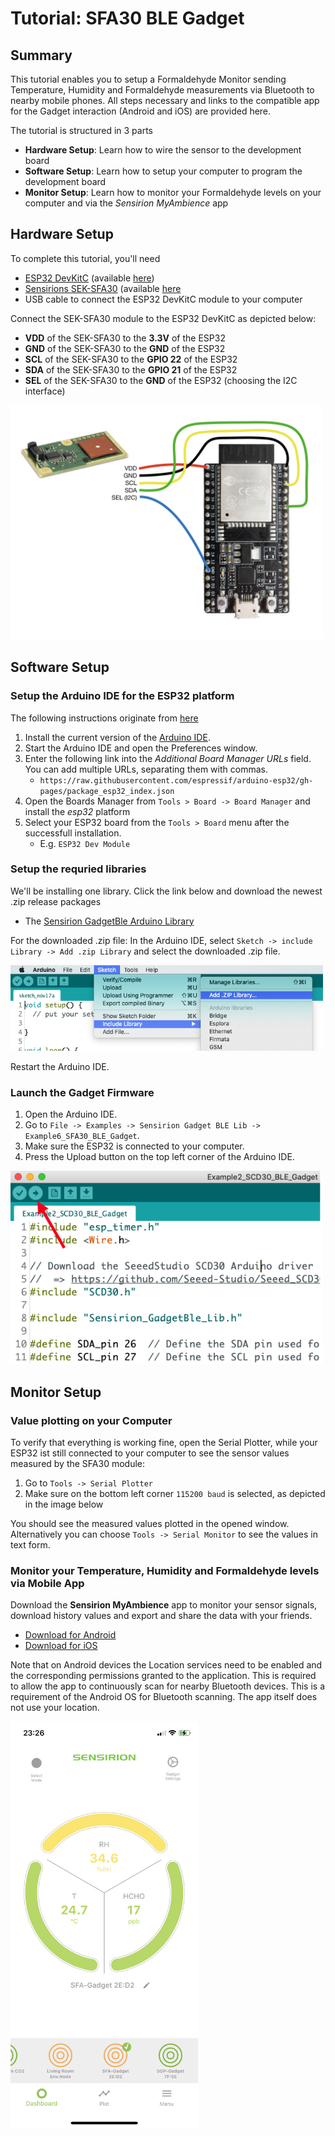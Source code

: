 # Tutorial: SFA30 BLE Gadget

## Summary

This tutorial enables you to setup a Formaldehyde Monitor sending Temperature, Humidity and Formaldehyde measurements via Bluetooth to nearby mobile phones. All steps necessary and links to the compatible app for the Gadget interaction (Android and iOS) are provided here.

The tutorial is structured in 3 parts

* **Hardware Setup**: Learn how to wire the sensor to the development board
* **Software Setup**: Learn how to setup your computer to program the development board
* **Monitor Setup**: Learn how to monitor your Formaldehyde levels on your computer and via the *Sensirion MyAmbience* app

## Hardware Setup

To complete this tutorial, you'll need

* [ESP32 DevKitC](https://www.espressif.com/en/products/devkits/esp32-devkitc) (available [here](https://www.digikey.com/en/products/detail/espressif-systems/ESP32-DEVKITC-32D/9356990))
* [Sensirions SEK-SFA30](https://www.sensirion.com/en/environmental-sensors/evaluation-kit-sek-sfa30/) (available [here](https://www.digikey.com/en/products/detail/sensirion-ag/SEK-SFA30/13577460?s=N4IgTCBcDaIMoDECCBmADCAugXyA)
* USB cable to connect the ESP32 DevKitC module to your computer

Connect the SEK-SFA30 module to the ESP32 DevKitC as depicted below:

* **VDD** of the SEK-SFA30 to the **3.3V** of the ESP32
* **GND** of the SEK-SFA30 to the **GND** of the ESP32
* **SCL** of the SEK-SFA30 to the **GPIO 22** of the ESP32
* **SDA** of the SEK-SFA30 to the **GPIO 21** of the ESP32
* **SEL** of the SEK-SFA30 to the **GND** of the ESP32  (choosing the I2C interface)

<img src="images/SFA30_hardware_setup.png" width="500">

## Software Setup

### Setup the Arduino IDE for the ESP32 platform

The following instructions originate from [here](https://github.com/espressif/arduino-esp32)

1. Install the current version of the [Arduino IDE](http://www.arduino.cc/en/main/software).
2. Start the Arduino IDE and open the Preferences window.
3. Enter the following link into the *Additional Board Manager URLs* field. You can add multiple URLs, separating them with commas.
	* `https://raw.githubusercontent.com/espressif/arduino-esp32/gh-pages/package_esp32_index.json`
4. Open the Boards Manager from `Tools > Board -> Board Manager` and install the *esp32* platform
5. Select your ESP32 board from the `Tools > Board` menu after the successfull installation.
	* E.g. `ESP32 Dev Module`

### Setup the requried libraries

We'll be installing one library. Click the link below and download the newest .zip release packages

* The [Sensirion GadgetBle Arduino Library](https://github.com/Sensirion/Sensirion_GadgetBle_Arduino_Library/releases)

For the downloaded .zip file: In the Arduino IDE, select `Sketch -> include Library -> Add .zip Library` and select the downloaded .zip file.

<img src="images/Arduino-import-zip-lib.png" width="500">

Restart the Arduino IDE.

### Launch the Gadget Firmware

1. Open the Arduino IDE.
2. Go to `File -> Examples -> Sensirion Gadget BLE Lib -> Example6_SFA30_BLE_Gadget`.
3. Make sure the ESP32 is connected to your computer.
4. Press the Upload button on the top left corner of the Arduino IDE.

<img src="images/Arduino-upload-button.png" width="500">

## Monitor Setup

### Value plotting on your Computer

To verify that everything is working fine, open the Serial Plotter, while your ESP32 ist still connected to your computer to see the sensor values measured by the SFA30 module:

1. Go to `Tools -> Serial Plotter`
2. Make sure on the bottom left corner `115200 baud` is selected, as depicted in the image below

You should see the measured values plotted in the opened window. Alternatively you can choose `Tools -> Serial Monitor` to see the values in text form.

### Monitor your Temperature, Humidity and Formaldehyde levels via Mobile App

Download the **Sensirion MyAmbience** app to monitor your sensor signals, download history values and export and share the data with your friends.

* [Download for Android](https://play.google.com/store/apps/details?id=com.sensirion.myam)
* [Download for iOS](https://apps.apple.com/ch/app/id1529131572)

Note that on Android devices the Location services need to be enabled and the corresponding permissions granted to the application. This is required to allow the app to continuously scan for nearby Bluetooth devices. This is a requirement of the Android OS for Bluetooth scanning. The app itself does not use your location.

<img src="images/SFA30_AppScreenshot.PNG" width="300">
